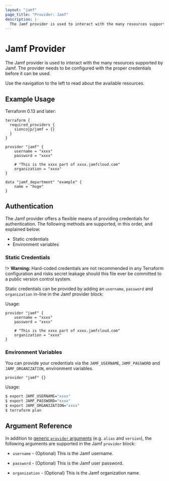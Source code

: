 ```yaml
---
layout: "jamf"
page_title: "Provider: Jamf"
description: |-
  The Jamf provider is used to interact with the many resources supported by Jamf. The provider needs to be configured with the proper credentials before it can be used.
---
```


# Jamf Provider

The Jamf provider is used to interact with the
many resources supported by Jamf. The provider needs to be configured
with the proper credentials before it can be used.

Use the navigation to the left to read about the available resources.

## Example Usage

Terraform 0.13 and later:

```hcl
terraform {
  required_providers {
    sioncojp/jamf = {}
  }
}

provider "jamf" {
    username = "xxxx"
    password = "xxxx"

    # "This is the xxxx part of xxxx.jamfcloud.com"
    organization = "xxxx"
}

data "jamf_department" "example" {
    name = "hoge"
}
```

## Authentication

The Jamf provider offers a flexible means of providing credentials for
authentication. The following methods are supported, in this order, and
explained below:

- Static credentials
- Environment variables

### Static Credentials

!> **Warning:** Hard-coded credentials are not recommended in any Terraform
configuration and risks secret leakage should this file ever be committed to a
public version control system.

Static credentials can be provided by adding an `username`, `password` and `organization`
in-line in the Jamf provider block:

Usage:

```hcl
provider "jamf" {
    username = "xxxx"
    password = "xxxx"

    # "This is the xxxx part of xxxx.jamfcloud.com"
    organization = "xxxx"
}
```

### Environment Variables

You can provide your credentials via the `JAMF_USERNAME`, `JAMF_PASSWORD` and
`JAMF_ORGANIZATION`, environment variables.

```hcl
provider "jamf" {}
```

Usage:

```sh
$ export JAMF_USERNAME="xxxx"
$ export JAMF_PASSWORD="xxxx"
$ export JAMF_ORGANIZATION="xxxx"
$ terraform plan
```

## Argument Reference

In addition to [generic `provider` arguments](https://www.terraform.io/docs/configuration/providers.html)
(e.g. `alias` and `version`), the following arguments are supported in the Jamf
 `provider` block:

* `username` - (Optional) This is the Jamf username.

* `password` - (Optional) This is the Jamf user password.

* `organization` - (Optional) This is the Jamf organization name.

